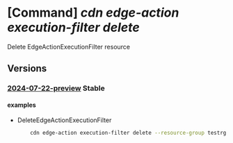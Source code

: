 # [Command] _cdn edge-action execution-filter delete_

Delete EdgeActionExecutionFilter resource

## Versions

### [2024-07-22-preview](/Resources/mgmt-plane/L3N1YnNjcmlwdGlvbnMve30vcmVzb3VyY2Vncm91cHMve30vcHJvdmlkZXJzL21pY3Jvc29mdC5jZG4vZWRnZWFjdGlvbnMve30vZXhlY3V0aW9uZmlsdGVycy97fQ==/2024-07-22-preview.xml) **Stable**

<!-- mgmt-plane /subscriptions/{}/resourcegroups/{}/providers/microsoft.cdn/edgeactions/{}/executionfilters/{} 2024-07-22-preview -->

#### examples

- DeleteEdgeActionExecutionFilter
    ```bash
        cdn edge-action execution-filter delete --resource-group testrg --edge-action-name edgeAction1 --execution-filter executionFilter1
    ```
